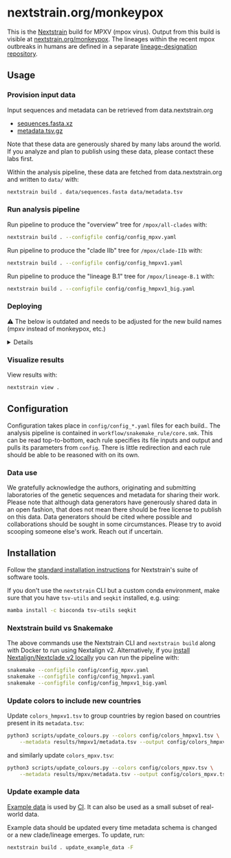 # nextstrain.org/monkeypox

This is the [Nextstrain](https://nextstrain.org) build for MPXV (mpox virus). Output from this build is visible at [nextstrain.org/monkeypox](https://nextstrain.org/monkeypox).
The lineages within the recent mpox outbreaks in humans are defined in a separate [lineage-designation repository](https://github.com/mpxv-lineages/lineage-designation).

## Usage

### Provision input data

Input sequences and metadata can be retrieved from data.nextstrain.org

* [sequences.fasta.xz](https://data.nextstrain.org/files/workflows/monkeypox/sequences.fasta.xz)
* [metadata.tsv.gz](https://data.nextstrain.org/files/workflows/monkeypox/metadata.tsv.gz)

Note that these data are generously shared by many labs around the world.
If you analyze and plan to publish using these data, please contact these labs first.

Within the analysis pipeline, these data are fetched from data.nextstrain.org and written to `data/` with:

```bash
nextstrain build . data/sequences.fasta data/metadata.tsv
```

### Run analysis pipeline

Run pipeline to produce the "overview" tree for `/mpox/all-clades` with:

```bash
nextstrain build . --configfile config/config_mpxv.yaml
```

Run pipeline to produce the "clade IIb" tree for `/mpox/clade-IIb` with:

```bash
nextstrain build . --configfile config/config_hmpxv1.yaml
```

Run pipeline to produce the "lineage B.1" tree for `/mpox/lineage-B.1` with:

```bash
nextstrain build . --configfile config/config_hmpxv1_big.yaml
```

### Deploying

⚠️ The below is outdated and needs to be adjusted for the new build names (mpxv instead of monkeypox, etc.)

<details>

Run the python script [`scripts/deploy.py`](scripts/deploy.py) to deploy the staging build to production.

This will also automatically create a dated build where each node has a unique (random) ID so it can be targeted in shared links/narratives.

```bash
python scripts/deploy.py --build-names hmpxv1 mpxv
```

If a dated build already exists it is not overwritten by default. To overwrite, pass `-f`.

To deploy a locally built build to staging, use the `--staging` flag.

To not deploy a dated build to production, add the `--no-dated` flag.

</details>

### Visualize results

View results with:

```bash
nextstrain view .
```

## Configuration

Configuration takes place in `config/config_*.yaml` files for each build..
The analysis pipeline is contained in `workflow/snakemake_rule/core.smk`.
This can be read top-to-bottom, each rule specifies its file inputs and output and pulls its parameters from `config`.
There is little redirection and each rule should be able to be reasoned with on its own.

### Data use

We gratefully acknowledge the authors, originating and submitting laboratories of the genetic
sequences and metadata for sharing their work. Please note that although data generators have
generously shared data in an open fashion, that does not mean there should be free license to
publish on this data. Data generators should be cited where possible and collaborations should be
sought in some circumstances. Please try to avoid scooping someone else's work. Reach out if
uncertain.

## Installation

Follow the [standard installation instructions](https://docs.nextstrain.org/en/latest/install.html) for Nextstrain's suite of software tools.

If you don't use the `nextstrain` CLI but a custom conda environment, make sure that you have `tsv-utils` and `seqkit` installed, e.g. using:

```sh
mamba install -c bioconda tsv-utils seqkit
```

### Nextstrain build vs Snakemake

The above commands use the Nextstrain CLI and `nextstrain build` along with Docker to run using Nextalign v2.
Alternatively, if you [install Nextalign/Nextclade v2 locally](https://github.com/nextstrain/nextclade/releases) you can run the pipeline with:

```bash
snakemake --configfile config/config_mpxv.yaml
snakemake --configfile config/config_hmpxv1.yaml
snakemake --configfile config/config_hmpxv1_big.yaml
```

### Update colors to include new countries

Update `colors_hmpxv1.tsv` to group countries by region based on countries present in its `metadata.tsv`:

```bash
python3 scripts/update_colours.py --colors config/colors_hmpxv1.tsv \
    --metadata results/hmpxv1/metadata.tsv --output config/colors_hmpxv1.tsv
```

and similarly update `colors_mpxv.tsv`:

```bash
python3 scripts/update_colours.py --colors config/colors_mpxv.tsv \
    --metadata results/mpxv/metadata.tsv --output config/colors_mpxv.tsv
```

### Update example data

[Example data](./example_data/) is used by [CI](https://github.com/nextstrain/monkeypox/actions/workflows/ci.yaml). It can also be used as a small subset of real-world data.

Example data should be updated every time metadata schema is changed or a new clade/lineage emerges. To update, run:

```sh
nextstrain build . update_example_data -F
```
